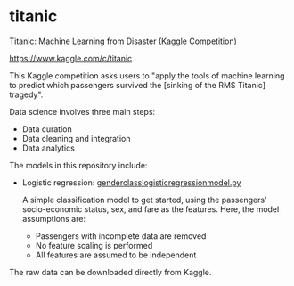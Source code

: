 # titanic
Titanic: Machine Learning from Disaster (Kaggle Competition)

https://www.kaggle.com/c/titanic

This Kaggle competition asks users to "apply the tools of machine learning to predict which passengers survived the [sinking of the RMS Titanic] tragedy".  

Data science involves three main steps:
* Data curation
* Data cleaning and integration
* Data analytics

The models in this repository include:
* Logistic regression: [genderclasslogisticregressionmodel.py](genderclasslogisticregressionmodel.py)

  A simple classification model to get started, using the passengers' socio-economic status, sex, and fare as the features.  Here, the model assumptions are: 
  * Passengers with incomplete data are removed 
  * No feature scaling is performed  
  * All features are assumed to be independent

The raw data can be downloaded directly from Kaggle.
